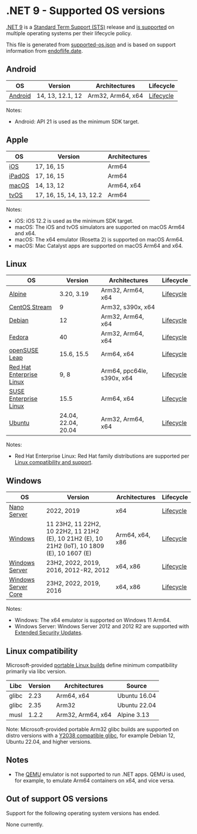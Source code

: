 # .NET 9 - Supported OS versions

[.NET 9](README.md) is a [Standard Term Support (STS)](../../release-policies.md) release and [is supported](../../support.md) on multiple operating systems per their lifecycle policy.

This file is generated from [supported-os.json](supported-os.json) and is based on support information from [endoflife.date](https://endoflife.date/).

## Android

OS                              | Version                      | Architectures      | Lifecycle          |
--------------------------------|------------------------------|--------------------|--------------------|
[Android][0]                    | 14, 13, 12.1, 12             | Arm32, Arm64, x64  | [Lifecycle][1]     |

Notes:

* Android: API 21 is used as the minimum SDK target.

[0]: https://www.android.com/
[1]: https://support.google.com/android

## Apple

OS                              | Version                      | Architectures      |
--------------------------------|------------------------------|--------------------|
[iOS][2]                        | 17, 16, 15                   | Arm64              |
[iPadOS][3]                     | 17, 16, 15                   | Arm64              |
[macOS][4]                      | 14, 13, 12                   | Arm64, x64         |
[tvOS][5]                       | 17, 16, 15, 14, 13, 12.2     | Arm64              |

Notes:

* iOS: iOS 12.2 is used as the minimum SDK target.
* macOS: The iOS and tvOS simulators are supported on macOS Arm64 and x64.
* macOS: The x64 emulator (Rosetta 2) is supported on macOS Arm64.
* macOS: Mac Catalyst apps are supported on macOS Arm64 and x64.

[2]: https://developer.apple.com/ios/
[3]: https://developer.apple.com/ipados/
[4]: https://developer.apple.com/macos/
[5]: https://developer.apple.com/tvos/

## Linux

OS                              | Version                      | Architectures      | Lifecycle          |
--------------------------------|------------------------------|--------------------|--------------------|
[Alpine][6]                     | 3.20, 3.19                   | Arm32, Arm64, x64  | [Lifecycle][7]     |
[CentOS Stream][8]              | 9                            | Arm32, s390x, x64  |
[Debian][9]                     | 12                           | Arm32, Arm64, x64  | [Lifecycle][10]    |
[Fedora][11]                    | 40                           | Arm32, Arm64, x64  | [Lifecycle][12]    |
[openSUSE Leap][13]             | 15.6, 15.5                   | Arm64, x64         | [Lifecycle][14]    |
[Red Hat Enterprise Linux][15]  | 9, 8                         | Arm64, ppc64le, s390x, x64 | [Lifecycle][16]    |
[SUSE Enterprise Linux][17]     | 15.5                         | Arm64, x64         | [Lifecycle][18]    |
[Ubuntu][19]                    | 24.04, 22.04, 20.04          | Arm32, Arm64, x64  | [Lifecycle][20]    |

Notes:

* Red Hat Enterprise Linux: Red Hat family distributions are supported per [Linux compatibility and support](../../linux-support.md).

[6]: https://alpinelinux.org/
[7]: https://alpinelinux.org/releases/
[8]: https://centos.org/
[9]: https://www.debian.org/
[10]: https://wiki.debian.org/DebianReleases
[11]: https://fedoraproject.org/
[12]: https://fedoraproject.org/wiki/End_of_life
[13]: https://www.opensuse.org/
[14]: https://en.opensuse.org/Lifetime
[15]: https://access.redhat.com/
[16]: https://access.redhat.com/support/policy/updates/errata/
[17]: https://www.suse.com/
[18]: https://www.suse.com/lifecycle/
[19]: https://ubuntu.com/
[20]: https://wiki.ubuntu.com/Releases

## Windows

OS                              | Version                      | Architectures      | Lifecycle          |
--------------------------------|------------------------------|--------------------|--------------------|
[Nano Server][21]               | 2022, 2019                   | x64                | [Lifecycle][22]    |
[Windows][23]                   | 11 23H2, 11 22H2, 10 22H2, 11 21H2 (E), 10 21H2 (E), 10 21H2 (IoT), 10 1809 (E), 10 1607 (E) | Arm64, x64, x86    | [Lifecycle][24]    |
[Windows Server][25]            | 23H2, 2022, 2019, 2016, 2012-R2, 2012 | x64, x86           | [Lifecycle][26]    |
[Windows Server Core][27]       | 23H2, 2022, 2019, 2016       | x64, x86           | [Lifecycle][28]    |

Notes:

* Windows: The x64 emulator is supported on Windows 11 Arm64.
* Windows Server: Windows Server 2012 and 2012 R2 are supported with [Extended Security Updates](https://learn.microsoft.com/windows-server/get-started/extended-security-updates-overview).

[21]: https://learn.microsoft.com/virtualization/windowscontainers/manage-containers/container-base-images
[22]: https://learn.microsoft.com/windows-server/get-started/windows-server-release-info
[23]: https://www.microsoft.com/windows/
[24]: https://support.microsoft.com/help/13853/windows-lifecycle-fact-sheet
[25]: https://www.microsoft.com/windows-server
[26]: https://learn.microsoft.com/windows-server/get-started/windows-server-release-info
[27]: https://learn.microsoft.com/virtualization/windowscontainers/manage-containers/container-base-images
[28]: https://learn.microsoft.com/windows-server/get-started/windows-server-release-info

## Linux compatibility

Microsoft-provided [portable Linux builds](../../linux.md) define minimum compatibility primarily via libc version.

Libc                     | Version  | Architectures      | Source             |
-------------------------|----------|--------------------|--------------------|
glibc                    | 2.23     | Arm64, x64         | Ubuntu 16.04       |
glibc                    | 2.35     | Arm32              | Ubuntu 22.04       |
musl                     | 1.2.2    | Arm32, Arm64, x64  | Alpine 3.13        |

Note: Microsoft-provided portable Arm32 glibc builds are supported on distro versions with a [Y2038 compatible glibc](https://github.com/dotnet/core/discussions/9285), for example Debian 12, Ubuntu 22.04, and higher versions.

## Notes

* The [QEMU](https://www.qemu.org/) emulator is not supported to run .NET apps. QEMU is used, for example, to emulate Arm64 containers on x64, and vice versa.

## Out of support OS versions

Support for the following operating system versions has ended.

None currently.
